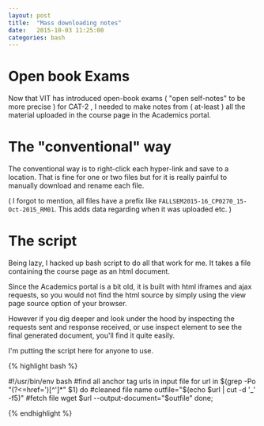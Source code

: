 ```yaml
---
layout: post
title:  "Mass downloading notes"
date:   2015-10-03 11:25:00
categories: bash
---
```


# Open book Exams
Now that VIT has introduced open-book exams ( "open self-notes" to be more precise ) for CAT-2 ,
I needed to make notes from ( at-least ) all the material uploaded in the course page in the
Academics portal.

# The "conventional" way
The conventional way is to right-click each hyper-link and save to a location.
That is fine for one or two files but for it is really painful to manually download and rename each file.

( I forgot to mention, all files have a prefix like `FALLSEM2015-16_CP0270_15-Oct-2015_RM01`. This adds data regarding when it was uploaded etc. )

# The script
Being lazy, I hacked up bash script to do all that work for me.
It takes a file containing the course page as an html document.


Since the Academics portal is a bit old, it is built with html iframes and ajax requests, so you would not find the html source by simply using the view page source option of your browser.

However if you dig deeper and look under the hood by inspecting the requests sent and response received, or use inspect element to see the final generated document, you'll find it quite easily.

I'm putting the script here for anyone to use.

{% highlight bash %}

#!/usr/bin/env bash
#find all anchor tag urls in input file
for url in  $(grep -Po "(?<=href=')[^']*" $1)
do
    #cleaned file name
    outfile="$(echo $url | cut -d '_' -f5)"
    #fetch file
    wget $url --output-document="$outfile"
done;

{% endhighlight %}
